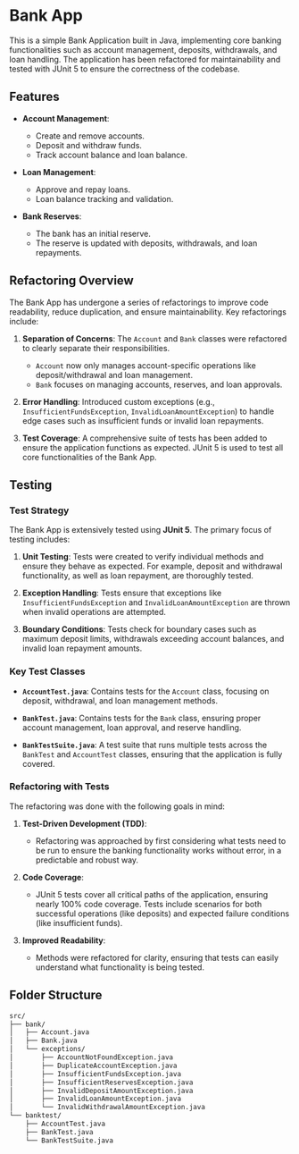 # Bank App

This is a simple Bank Application built in Java, implementing core banking functionalities such as account management, deposits, withdrawals, and loan handling. The application has been refactored for maintainability and tested with JUnit 5 to ensure the correctness of the codebase.

## Features

- **Account Management**: 
  - Create and remove accounts.
  - Deposit and withdraw funds.
  - Track account balance and loan balance.
  
- **Loan Management**:
  - Approve and repay loans.
  - Loan balance tracking and validation.
  
- **Bank Reserves**:
  - The bank has an initial reserve.
  - The reserve is updated with deposits, withdrawals, and loan repayments.

## Refactoring Overview

The Bank App has undergone a series of refactorings to improve code readability, reduce duplication, and ensure maintainability. Key refactorings include:

1. **Separation of Concerns**: The `Account` and `Bank` classes were refactored to clearly separate their responsibilities. 
   - `Account` now only manages account-specific operations like deposit/withdrawal and loan management.
   - `Bank` focuses on managing accounts, reserves, and loan approvals.

2. **Error Handling**: Introduced custom exceptions (e.g., `InsufficientFundsException`, `InvalidLoanAmountException`) to handle edge cases such as insufficient funds or invalid loan repayments.

3. **Test Coverage**: A comprehensive suite of tests has been added to ensure the application functions as expected. JUnit 5 is used to test all core functionalities of the Bank App.

## Testing

### Test Strategy

The Bank App is extensively tested using **JUnit 5**. The primary focus of testing includes:

1. **Unit Testing**: Tests were created to verify individual methods and ensure they behave as expected. For example, deposit and withdrawal functionality, as well as loan repayment, are thoroughly tested.

2. **Exception Handling**: Tests ensure that exceptions like `InsufficientFundsException` and `InvalidLoanAmountException` are thrown when invalid operations are attempted.

3. **Boundary Conditions**: Tests check for boundary cases such as maximum deposit limits, withdrawals exceeding account balances, and invalid loan repayment amounts.

### Key Test Classes

- **`AccountTest.java`**: Contains tests for the `Account` class, focusing on deposit, withdrawal, and loan management methods.
  
- **`BankTest.java`**: Contains tests for the `Bank` class, ensuring proper account management, loan approval, and reserve handling.
  
- **`BankTestSuite.java`**: A test suite that runs multiple tests across the `BankTest` and `AccountTest` classes, ensuring that the application is fully covered.

### Refactoring with Tests

The refactoring was done with the following goals in mind:

1. **Test-Driven Development (TDD)**: 
   - Refactoring was approached by first considering what tests need to be run to ensure the banking functionality works without error, in a predictable and robust way.

2. **Code Coverage**:
   - JUnit 5 tests cover all critical paths of the application, ensuring nearly 100% code coverage. Tests include scenarios for both successful operations (like deposits) and expected failure conditions (like insufficient funds).

3. **Improved Readability**:
   - Methods were refactored for clarity, ensuring that tests can easily understand what functionality is being tested.

## Folder Structure

```bash
src/
├── bank/
│   ├── Account.java
│   ├── Bank.java
│   └── exceptions/
│       ├── AccountNotFoundException.java
│       ├── DuplicateAccountException.java
│       ├── InsufficientFundsException.java
│       ├── InsufficientReservesException.java
│       ├── InvalidDepositAmountException.java
│       ├── InvalidLoanAmountException.java
│       └── InvalidWithdrawalAmountException.java
└── banktest/
    ├── AccountTest.java
    ├── BankTest.java
    └── BankTestSuite.java
